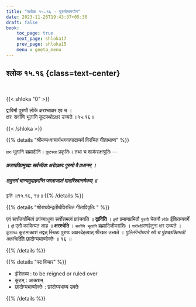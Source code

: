 ```yaml
---
title: "श्लोक १५.१६ - पुरुषोत्तमयोग"
date: 2023-11-26T19:43:37+05:30
draft: false
book:
    toc_page: true
    next_page: shloka17
    prev_page: shloka15
    menu : geeta_menu
---
```


## श्लोक १५.१६ {class=text-center}

<br/>

{{< shloka  "0"  >}}

द्वाविमौ पुरुषौ लोके क्षरश्चाक्षर एव च ।  
क्षरः सर्वाणि भूतानि कूटस्थोऽक्षर उच्यते ॥१५.१६॥

{{< /shloka >}}


{{% details "श्रीमन्मध्वाचार्यभगवत्पादाचर्य विरचित  गीताभाष्य" %}}

`क्षरः` भूतानि ब्रह्मादीनि। `कूटस्था` प्रकृतिः। तथा च शार्कराक्षश्रुतिः --
##### प्रजापतिप्रमुखाः सर्वजीवाः क्षरोऽक्षरः पुरुषो वै प्रधानम् । 
##### तदुत्तमं चान्यमुदाहरन्ति जालाजालं मातरिश्वानमेकम्  ॥
इति ॥१५.१६, १७॥
{{% /details %}}


{{% details "श्रीराघवेन्द्रतीर्थविरचित गीताविवृतिः " %}}

एवं सर्वांतर्यामित्वं प्रपंच्याधुना सर्वोत्तमत्वं 
प्रपंचयति ॥ **द्वाविति** । 
`इमौ` प्रमाणप्रमितौ `पुरुषौ` चेतनौ `लोके` ईशितव्यवर्गे । 
`द्वौ` एतौ कावित्यत आह ॥ **क्षरश्चेति** । 
`सर्वाणि भूतानि` ब्रह्मादिजीवराशिः । `शरीर`क्षरणहेतुना 
क्षर उच्यते । `कूटस्थः` कूटमाकाशं तद्वत्‌ स्थितः 
पुरुषः अक्षरदेहत्वात्‌ श्रीरक्षर उच्यते । 
*पुल्लिंगेनोच्यते स्री च पुंवच्छक्तिमती क्कचिदि*ति
छांदोग्यभाष्योक्तेः ॥ १६ ॥

{{% /details %}}


{{% details "पद विचार" %}}

- ईशितव्य : to be reigned or ruled over 
- कूटम् : आकशम् 
- छांदोग्यभाष्योक्तेः : छांदोग्यभाष्य उक्तेः 

{{% /details %}}
